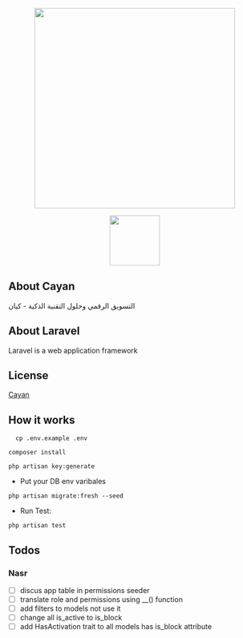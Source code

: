 <p align="center"><a href="https://laravel.com" target="_blank"><img src="https://raw.githubusercontent.com/laravel/art/master/logo-lockup/5%20SVG/2%20CMYK/1%20Full%20Color/laravel-logolockup-cmyk-red.svg" width="400"></a></p>
<p align="center"><a href="https://cayan.co/" target="_blank"><img height="100"  src="https://cayan.co/images/logo.svg" width="100"></a></p>

## About Cayan

التسويق الرقمي وحلول التقنية الذكية - كيان

## About Laravel

Laravel is a web application framework

## License

[Cayan](https://cayan.co/)

## How it works

``` 
  cp .env.example .env
```
```
composer install
```
```
php artisan key:generate
```
- Put your DB env varibales
```
php artisan migrate:fresh --seed
```
- Run Test:  
```
php artisan test
```

## Todos

[//]: # (- [ ] &#40;for unchecked checkbox&#41;)

[//]: # (- [X] &#40;for checked checkbox&#41;)
### Nasr
- [ ] discus app table in permissions seeder
- [ ] translate role and permissions using __() function
- [ ] add filters to models not use it
- [ ] change all is_active to is_block 
- [ ] add HasActivation trait to all models has is_block attribute
